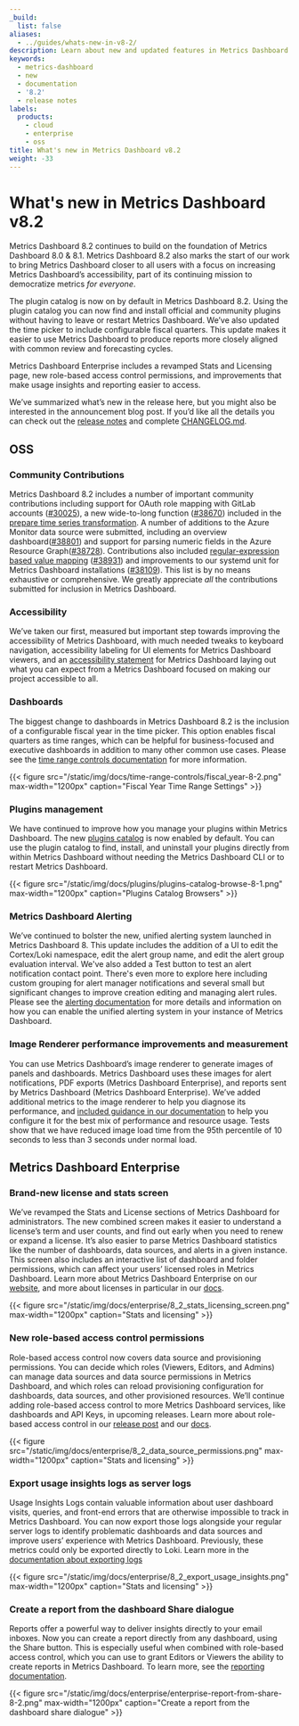 ```yaml
---
_build:
  list: false
aliases:
  - ../guides/whats-new-in-v8-2/
description: Learn about new and updated features in Metrics Dashboard v8.2
keywords:
  - metrics-dashboard
  - new
  - documentation
  - '8.2'
  - release notes
labels:
  products:
    - cloud
    - enterprise
    - oss
title: What's new in Metrics Dashboard v8.2
weight: -33
---
```


# What's new in Metrics Dashboard v8.2

Metrics Dashboard 8.2 continues to build on the foundation of Metrics Dashboard 8.0 & 8.1. Metrics Dashboard 8.2 also marks the start of our work to bring Metrics Dashboard closer to all users with a focus on increasing Metrics Dashboard’s accessibility, part of its continuing mission to democratize metrics _for everyone_.

The plugin catalog is now on by default in Metrics Dashboard 8.2. Using the plugin catalog you can now find and install official and community plugins without having to leave or restart Metrics Dashboard. We’ve also updated the time picker to include configurable fiscal quarters. This update makes it easier to use Metrics Dashboard to produce reports more closely aligned with common review and forecasting cycles.

Metrics Dashboard Enterprise includes a revamped Stats and Licensing page, new role-based access control permissions, and improvements that make usage insights and reporting easier to access.

We’ve summarized what’s new in the release here, but you might also be interested in the announcement blog post. If you’d like all the details you can check out the [release notes](/docs/metrics-dashboard/next/release-notes/release-notes-8-2-0/) and complete [CHANGELOG.md](https://github.com/metrics-dashboard/metrics-dashboard/blob/main/CHANGELOG.md).

## OSS

### Community Contributions

Metrics Dashboard 8.2 includes a number of important community contributions including support for OAuth role mapping with GitLab accounts ([#30025](https://github.com/metrics-dashboard/metrics-dashboard/pull/30025)), a new wide-to-long function ([#38670](https://github.com/metrics-dashboard/metrics-dashboard/pull/38670)) included in the [prepare time series transformation](/docs/metrics-dashboard/latest/panels/transformations/types-options/#prepare-time-series). A number of additions to the Azure Monitor data source were submitted, including an overview dashboard([#38801](https://github.com/metrics-dashboard/metrics-dashboard/pull/38801)) and support for parsing numeric fields in the Azure Resource Graph([#38728](https://github.com/metrics-dashboard/metrics-dashboard/pull/38728)). Contributions also included [regular-expression based value mapping](/docs/metrics-dashboard/next/panels/value-mappings/#map-a-regular-expression) ([#38931](https://github.com/metrics-dashboard/metrics-dashboard/pull/38931)) and improvements to our systemd unit for Metrics Dashboard installations ([#38109](https://github.com/metrics-dashboard/metrics-dashboard/pull/38109)). This list is by no means exhaustive or comprehensive. We greatly appreciate _all_ the contributions submitted for inclusion in Metrics Dashboard.

### Accessibility

We’ve taken our first, measured but important step towards improving the accessibility of Metrics Dashboard, with much needed tweaks to keyboard navigation, accessibility labeling for UI elements for Metrics Dashboard viewers, and an [accessibility statement](/accessibility/) for Metrics Dashboard laying out what you can expect from a Metrics Dashboard focused on making our project accessible to all.

### Dashboards

The biggest change to dashboards in Metrics Dashboard 8.2 is the inclusion of a configurable fiscal year in the time picker. This option enables fiscal quarters as time ranges, which can be helpful for business-focused and executive dashboards in addition to many other common use cases. Please see the [time range controls documentation](/docs/metrics-dashboard/latest/dashboards/time-range-controls/) for more information.

{{< figure src="/static/img/docs/time-range-controls/fiscal_year-8-2.png" max-width="1200px" caption="Fiscal Year Time Range Settings" >}}

### Plugins management

We have continued to improve how you manage your plugins within Metrics Dashboard. The new [plugins catalog](/docs/metrics-dashboard/v8.0/administration/configuration/#plugin_admin_enabled) is now enabled by default. You can use the plugin catalog to find, install, and uninstall your plugins directly from within Metrics Dashboard without needing the Metrics Dashboard CLI or to restart Metrics Dashboard.

{{< figure src="/static/img/docs/plugins/plugins-catalog-browse-8-1.png" max-width="1200px" caption="Plugins Catalog Browsers" >}}

### Metrics Dashboard Alerting

We’ve continued to bolster the new, unified alerting system launched in Metrics Dashboard 8. This update includes the addition of a UI to edit the Cortex/Loki namespace, edit the alert group name, and edit the alert group evaluation interval. We've also added a Test button to test an alert notification contact point. There's even more to explore here including custom grouping for alert manager notifications and several small but significant changes to improve creation editing and managing alert rules. Please see the [alerting documentation](/docs/metrics-dashboard/v8.2/alerting/unified-alerting/) for more details and information on how you can enable the unified alerting system in your instance of Metrics Dashboard.

### Image Renderer performance improvements and measurement

You can use Metrics Dashboard’s image renderer to generate images of panels and dashboards. Metrics Dashboard uses these images for alert notifications, PDF exports (Metrics Dashboard Enterprise), and reports sent by Metrics Dashboard (Metrics Dashboard Enterprise). We’ve added additional metrics to the image renderer to help you diagnose its performance, and [included guidance in our documentation](/docs/metrics-dashboard/next/image-rendering/#rendering-mode) to help you configure it for the best mix of performance and resource usage. Tests show that we have reduced image load time from the 95th percentile of 10 seconds to less than 3 seconds under normal load.

## Metrics Dashboard Enterprise

### Brand-new license and stats screen

We’ve revamped the Stats and License sections of Metrics Dashboard for administrators. The new combined screen makes it easier to understand a license’s term and user counts, and find out early when you need to renew or expand a license. It’s also easier to parse Metrics Dashboard statistics like the number of dashboards, data sources, and alerts in a given instance. This screen also includes an interactive list of dashboard and folder permissions, which can affect your users’ licensed roles in Metrics Dashboard. Learn more about Metrics Dashboard Enterprise on our [website](/products/enterprise/metrics-dashboard/), and more about licenses in particular in our [docs](/docs/metrics-dashboard/latest/enterprise/license/license-restrictions/).

{{< figure src="/static/img/docs/enterprise/8_2_stats_licensing_screen.png" max-width="1200px" caption="Stats and licensing" >}}

### New role-based access control permissions

Role-based access control now covers data source and provisioning permissions. You can decide which roles (Viewers, Editors, and Admins) can manage data sources and data source permissions in Metrics Dashboard, and which roles can reload provisioning configuration for dashboards, data sources, and other provisioned resources. We’ll continue adding role-based access control to more Metrics Dashboard services, like dashboards and API Keys, in upcoming releases. Learn more about role-based access control in our [release post](/blog/2021/06/23/new-in-metrics-dashboard-enterprise-8.0-fine-grained-access-control-for-reporting-and-user-management/) and our [docs](/docs/metrics-dashboard/latest/enterprise/access-control/).

{{< figure src="/static/img/docs/enterprise/8_2_data_source_permissions.png" max-width="1200px" caption="Stats and licensing" >}}

### Export usage insights logs as server logs

Usage Insights Logs contain valuable information about user dashboard visits, queries, and front-end errors that are otherwise impossible to track in Metrics Dashboard. You can now export those logs alongside your regular server logs to identify problematic dashboards and data sources and improve users’ experience with Metrics Dashboard. Previously, these metrics could only be exported directly to Loki. Learn more in the [documentation about exporting logs](/docs/metrics-dashboard/latest/enterprise/usage-insights/export-logs/)

{{< figure src="/static/img/docs/enterprise/8_2_export_usage_insights.png" max-width="1200px" caption="Stats and licensing" >}}

### Create a report from the dashboard Share dialogue

Reports offer a powerful way to deliver insights directly to your email inboxes. Now you can create a report directly from any dashboard, using the Share button. This is especially useful when combined with role-based access control, which you can use to grant Editors or Viewers the ability to create reports in Metrics Dashboard. To learn more, see the [reporting documentation](/docs/metrics-dashboard/latest/enterprise/reporting/).

{{< figure src="/static/img/docs/enterprise/enterprise-report-from-share-8-2.png" max-width="1200px" caption="Create a report from the dashboard share dialogue" >}}
